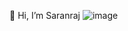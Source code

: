 👋 Hi, I’m Saranraj
![image](https://github.com/softdev02/softdev02/assets/140391665/2c8516ef-e096-468a-b062-f67f16825085)

